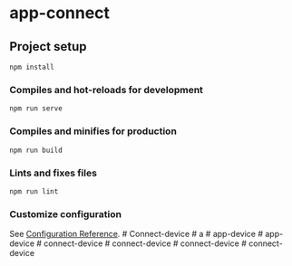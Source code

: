 # app-connect

## Project setup
```
npm install
```

### Compiles and hot-reloads for development
```
npm run serve
```

### Compiles and minifies for production
```
npm run build
```

### Lints and fixes files
```
npm run lint
```

### Customize configuration
See [Configuration Reference](https://cli.vuejs.org/config/).
#   C o n n e c t - d e v i c e  
 #   a  
 #   a p p - d e v i c e  
 #   a p p - d e v i c e  
 #   c o n n e c t - d e v i c e  
 #   c o n n e c t - d e v i c e  
 #   c o n n e c t - d e v i c e  
 #   c o n n e c t - d e v i c e  
 